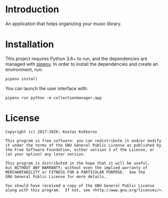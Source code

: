 Introduction
============

An application that helps organizing your music library.

Installation
============

This project requires Python 3.6+ to run, and the dependencies are managed with [pipenv](https://docs.pipenv.org/). In
order to install the dependencies and create an environment, run:

```
pipenv install
```

You can launch the user interface with:

```
pipenv run python -m collectionmanager.app
```

License
=======

    Copyright (c) 2017-2020, Kostas Kokkoros

    This program is free software: you can redistribute it and/or modify
    it under the terms of the GNU General Public License as published by
    the Free Software Foundation, either version 3 of the License, or
    (at your option) any later version.

    This program is distributed in the hope that it will be useful,
    but WITHOUT ANY WARRANTY; without even the implied warranty of
    MERCHANTABILITY or FITNESS FOR A PARTICULAR PURPOSE.  See the
    GNU General Public License for more details.

    You should have received a copy of the GNU General Public License
    along with this program.  If not, see <http://www.gnu.org/licenses/>.
